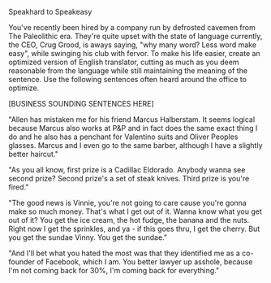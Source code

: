 Speakhard to Speakeasy

You've recently been hired by a company run by defrosted cavemen from The Paleolithic era. They're quite upset with the state of language currently, the CEO, Crug Grood, is aways saying, "why many word? Less word make easy", while swinging his club with fervor. To make his life easier, create an optimized version of English translator, cutting as much as you deem reasonable from the language while still maintaining the meaning of the sentence. Use the following sentences often heard around the office to optimize.

[BUSINESS SOUNDING SENTENCES HERE]

"Allen has mistaken me for his friend Marcus Halberstam. It seems logical because Marcus also works at P&P and in fact does the same exact thing I do and he also has a penchant for Valentino suits and Oliver Peoples glasses. Marcus and I even go to the same barber, although I have a slightly better haircut."

"As you all know, first prize is a Cadillac Eldorado. Anybody wanna see second prize? Second prize's a set of steak knives. Third prize is you're fired."

"The good news is Vinnie, you're not going to care cause you're gonna make so much money. That's what I get out of it. Wanna know what you get out of it? You get the ice cream, the hot fudge, the banana and the nuts. Right now I get the sprinkles, and ya - if this goes thru, I get the cherry. But you get the sundae Vinny. You get the sundae."

"And I'll bet what you hated the most was that they identified me as a co-founder of Facebook, which I am. You better lawyer up asshole, because I'm not coming back for 30%, I'm coming back for everything."
